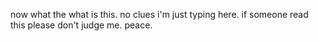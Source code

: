 now what the what is this. no clues i'm just typing here. if someone read this please don't judge me. peace.
